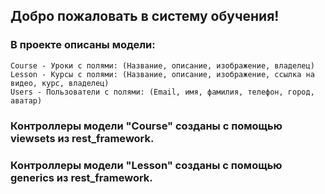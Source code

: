 ## Добро пожаловать в систему обучения!

### В проекте описаны модели:
    Course - Уроки с полями: (Название, описание, изображение, владелец)
    Lesson - Курсы с полями: (Название, описание, изображение, ссылка на видео, курс, владелец)
    Users - Пользователи с полями: (Email, имя, фамилия, телефон, город, аватар)

### Контроллеры модели "Course" созданы с помощью viewsets из rest_framework.
### Контроллеры модели "Lesson" созданы с помощью generics из rest_framework.
